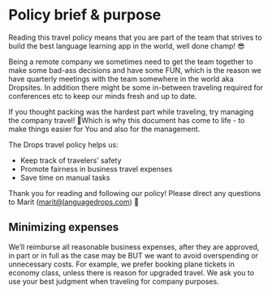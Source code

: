 # Policy brief & purpose

Reading this travel policy means that you are part of the team that strives to build the best language learning app in the world, well done champ! 😎

Being a remote company we sometimes need to get the team together to make some bad-ass decisions and have some FUN, which is the reason we have quarterly meetings with the team somewhere in the world aka Dropsites. In addition there might be some in-between traveling required for conferences etc to keep our minds fresh and up to date. 

If you thought packing was the hardest part while traveling, try managing the company travel! 🤯Which is why this document has come to life - to make things easier for You and also for the management. 

The Drops travel policy helps us:

- Keep track of travelers’ safety
- Promote fairness in business travel expenses
- Save time on manual tasks

Thank you for reading and following our policy! Please direct any questions to Marit (marit@languagedrops.com) 🧚


## Minimizing expenses

We’ll reimburse all reasonable business expenses, after they are approved, in part or in full as the case may be BUT we want to avoid overspending or unnecessary costs. 
For example, we prefer booking plane tickets in economy class, unless there is reason for upgraded travel. 
We ask you to use your best judgment when traveling for company purposes. 

